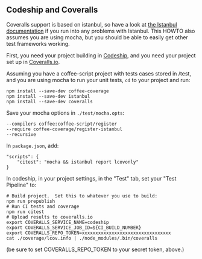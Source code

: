 Codeship and Coveralls
----------------------

Coveralls support is based on istanbul, so have a look at
[the Istanbul documentation](./HOWTO-istanbul.md) if you run into any problems with Istanbul.  This
HOWTO also assumes you are using mocha, but you should be able to easily get other test frameworks
working.

First, you need your project building in [Codeship](https://codeship.com), and you need your
project set up in [Coveralls.io](https://coveralls.io/).

Assuming you have a coffee-script project with tests cases stored in /test, and you are using
mocha to run your unit tests, `cd` to your project and run:

    npm install --save-dev coffee-coverage
    npm install --save-dev istanbul
    npm install --save-dev coveralls

Save your mocha options in `./test/mocha.opts`:

    --compilers coffee:coffee-script/register
    --require coffee-coverage/register-istanbul
    --recursive

In `package.json`, add:

    "scripts": {
        "citest": "mocha && istanbul report lcovonly"
    }

In codeship, in your project settings, in the "Test" tab, set your "Test Pipeline" to:

    # Build project.  Set this to whatever you use to build:
    npm run prepublish
    # Run CI tests and coverage
    npm run citest
    # Upload results to coveralls.io
    export COVERALLS_SERVICE_NAME=codeship
    export COVERALLS_SERVICE_JOB_ID=${CI_BUILD_NUMBER}
    export COVERALLS_REPO_TOKEN=xxxxxxxxxxxxxxxxxxxxxxxxxxxxxxxxx
    cat ./coverage/lcov.info | ./node_modules/.bin/coveralls

(be sure to set COVERALLS_REPO_TOKEN to your secret token, above.)
